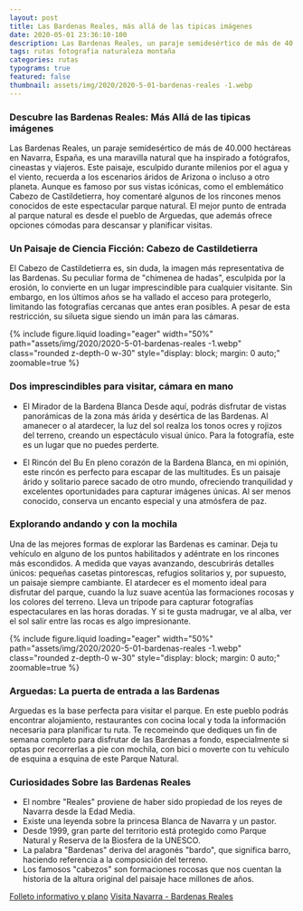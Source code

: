 ```yaml
---
layout: post
title: Las Bardenas Reales, más allá de las tipicas imágenes
date: 2020-05-01 23:36:10-100
description: Las Bardenas Reales, un paraje semidesértico de más de 40.000 hectáreas en Navarra, España, es una maravilla natural que ha inspirado a fotógrafos, cineastas y viajeros.
tags: rutas fotografia naturaleza montaña
categories: rutas
typograms: true
featured: false
thumbnail: assets/img/2020/2020-5-01-bardenas-reales -1.webp
---
```



### Descubre las Bardenas Reales: Más Allá de las tipicas imágenes

Las Bardenas Reales, un paraje semidesértico de más de 40.000 hectáreas en Navarra, España, es una maravilla natural que ha inspirado a fotógrafos, cineastas y viajeros. Este paisaje, esculpido durante milenios por el agua y el viento, recuerda a los escenarios áridos de Arizona o incluso a otro planeta. Aunque es famoso por sus vistas icónicas, como el emblemático Cabezo de Castildetierra, hoy comentaré algunos de los rincones menos conocidos de este espectacular parque natural. El mejor punto de entrada al parque natural es desde el pueblo de Arguedas, que además ofrece opciones cómodas para descansar y planificar visitas.


### Un Paisaje de Ciencia Ficción: Cabezo de Castildetierra

El Cabezo de Castildetierra es, sin duda, la imagen más representativa de las Bardenas. Su peculiar forma de "chimenea de hadas", esculpida por la erosión, lo convierte en un lugar imprescindible para cualquier visitante. Sin embargo, en los últimos años se ha vallado el acceso para protegerlo, limitando las fotografías cercanas que antes eran posibles. A pesar de esta restricción, su silueta sigue siendo un imán para las cámaras.

<div class="text-center">
{% include figure.liquid loading="eager" width="50%" path="assets/img/2020/2020-5-01-bardenas-reales -1.webp" class="rounded z-depth-0 w-30" style="display: block; margin: 0 auto;" zoomable=true %}   
</div>

### Dos imprescindibles para visitar, cámara en mano

- El Mirador de la Bardena Blanca
Desde aquí, podrás disfrutar de vistas panorámicas de la zona más árida y desértica de las Bardenas. Al amanecer o al atardecer, la luz del sol realza los tonos ocres y rojizos del terreno, creando un espectáculo visual único. Para la fotografía, este es un lugar que no puedes perderte.

- El Rincón del Bu
En pleno corazón de la Bardena Blanca, en mi opinión, este rincón es perfecto para escapar de las multitudes. Es un paisaje árido y solitario parece sacado de otro mundo, ofreciendo tranquilidad y excelentes oportunidades para capturar imágenes únicas. Al ser menos conocido, conserva un encanto especial y una atmósfera de paz.

### Explorando andando y con la mochila

Una de las mejores formas de explorar las Bardenas es caminar. Deja tu vehículo en alguno de los puntos habilitados y adéntrate en los rincones más escondidos. A medida que vayas avanzando, descubrirás detalles únicos: pequeñas casetas pintorescas, refugios solitarios y, por supuesto, un paisaje siempre cambiante.
El atardecer es el momento ideal para disfrutar del parque, cuando la luz suave acentúa las formaciones rocosas y los colores del terreno. Lleva un trípode para capturar fotografías espectaculares en las horas doradas. Y si te gusta madrugar, ve al alba, ver el sol salir entre las rocas es algo impresionante.

<div class="text-center">
{% include figure.liquid loading="eager" width="50%" path="assets/img/2020/2020-5-01-bardenas-reales -1.webp" class="rounded z-depth-0 w-30" style="display: block; margin: 0 auto;" zoomable=true %}   
</div>

### Arguedas: La puerta de entrada a las Bardenas

Arguedas es la base perfecta para visitar el parque. En este pueblo podrás encontrar alojamiento, restaurantes con cocina local y toda la información necesaria para planificar tu ruta. Te recomeindo que dediques un fin de semana completo para disfrutar de las Bardenas a fondo, especialmente si optas por recorrerlas a pie con mochila, con bici o moverte con tu vehículo de esquina a esquina de este Parque Natural.

### Curiosidades Sobre las Bardenas Reales

- El nombre "Reales" proviene de haber sido propiedad de los reyes de Navarra desde la Edad Media.
- Existe una leyenda sobre la princesa Blanca de Navarra y un pastor.
- Desde 1999, gran parte del territorio está protegido como Parque Natural y Reserva de la Biosfera de la UNESCO.
- La palabra "Bardenas" deriva del aragonés "bardo", que significa barro, haciendo referencia a la composición del terreno.
- Los famosos "cabezos" son formaciones rocosas que nos cuentan la historia de la altura original del paisaje hace millones de años.


[Folleto informativo y plano](https://bardenasreales.es/wp-content/uploads/2022/06/BARDENAS-A3-2021-CAST.pdf)
[Visita Navarra - Bardenas Reales](https://www.visitnavarra.es/es/bardenas-reales)
